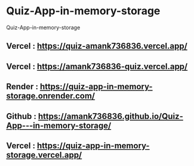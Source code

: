 # Quiz-App-in-memory-storage
 Quiz-App-in-memory-storage<br>


## Vercel : https://quiz-amank736836.vercel.app/
## Vercel : https://amank736836-quiz.vercel.app/
## Render : https://quiz-app-in-memory-storage.onrender.com/
## Github : https://amank736836.github.io/Quiz-App---in-memory-storage/
## Vercel : https://quiz-app-in-memory-storage.vercel.app/

